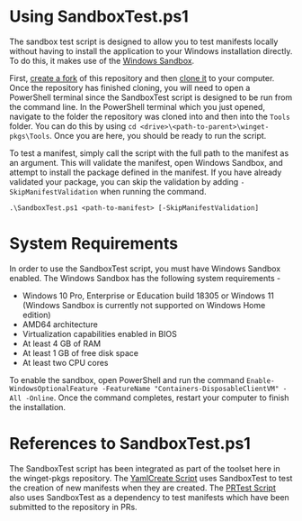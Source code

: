 # Using SandboxTest.ps1
The sandbox test script is designed to allow you to test manifests locally without having to install the application to your Windows installation directly. To do this, it makes use of the [Windows Sandbox](https://docs.microsoft.com/windows/security/threat-protection/windows-sandbox/windows-sandbox-overview).

First, [create a fork](https://docs.github.com/get-started/quickstart/fork-a-repo) of this repository and then [clone it](https://docs.github.com/repositories/creating-and-managing-repositories/cloning-a-repository) to your computer. Once the repository has finished cloning, you will need to open a PowerShell terminal since the SandboxTest script is designed to be run from the command line. In the PowerShell terminal which you just opened, navigate to the folder the repository was cloned into and then into the `Tools` folder. You can do this by using `cd <drive>\<path-to-parent>\winget-pkgs\Tools`. Once you are here, you should be ready to run the script. 

To test a manifest, simply call the script with the full path to the manifest as an argument. This will validate the manifest, open Windows Sandbox, and attempt to install the package defined in the manifest. If you have already validated your package, you can skip the validation by adding `-SkipManifestValidation` when running the command.

```raw
.\SandboxTest.ps1 <path-to-manifest> [-SkipManifestValidation]
```

# System Requirements
In order to use the SandboxTest script, you must have Windows Sandbox enabled. The Windows Sandbox has the following system requirements -
* Windows 10 Pro, Enterprise or Education build 18305 or Windows 11 (Windows Sandbox is currently not supported on Windows Home edition)
* AMD64 architecture
* Virtualization capabilities enabled in BIOS
* At least 4 GB of RAM
* At least 1 GB of free disk space
* At least two CPU cores

To enable the sandbox, open PowerShell and run the command `Enable-WindowsOptionalFeature -FeatureName "Containers-DisposableClientVM" -All -Online`. Once the command completes, restart your computer to finish the installation.

# References to SandboxTest.ps1
The SandboxTest script has been integrated as part of the toolset here in the winget-pkgs repository. The [YamlCreate Script](/doc/tools/YamlCreate.md) uses SandboxTest to test the creation of new manifests when they are created. The [PRTest Script](/Tools/PRTest.ps1) also uses SandboxTest as a dependency to test manifests which have been submitted to the repository in PRs. 